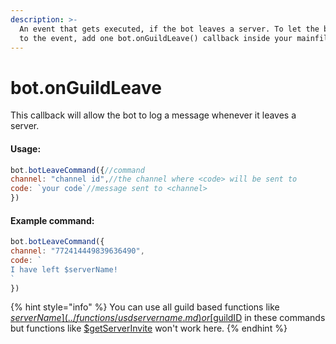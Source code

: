 ```yaml
---
description: >-
  An event that gets executed, if the bot leaves a server. To let the bot listen
  to the event, add one bot.onGuildLeave() callback inside your mainfile.
---
```


# bot.onGuildLeave

This callback will allow the bot to log a message whenever it leaves a server.

#### Usage:

```javascript
bot.botLeaveCommand({//command
channel: "channel id",//the channel where <code> will be sent to
code: `your code`//message sent to <channel>
})
```

#### Example command:

```javascript
bot.botLeaveCommand({
channel: "772414449839636490",
code: `
I have left $serverName!
`
})
```

{% hint style="info" %}
You can use all guild based functions like [$serverName](../functions/usdservername.md) or [$guildID](../functions/usdguildid.md) in these commands but functions like [$getServerInvite](../functions/usdgetserverinvite.md) won't work here.
{% endhint %}

